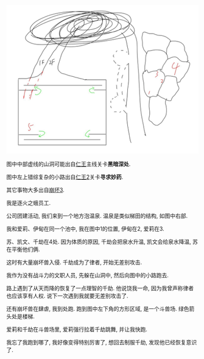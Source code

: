 ![](20220817_elysian_1.jpg)

图中中部虚线的山洞可能出自[仁王](https://store.steampowered.com/app/485510/_/)主线关卡**黑暗深处**.

图中左上错综复杂的小路出自[仁王2](https://store.steampowered.com/app/1325200/Nioh_2__The_Complete_Edition/)关卡**寻求妙药**.

其它事物大多出自[崩坏3](https://www.bh3.com/).

我是逐火之蛾员工.

公司团建活动, 我们来到一个地方泡温泉. 温泉是类似梯田的结构, 如图中右部.

我和爱莉、伊甸在同一个池中, 我在图中1的位置, 伊甸在2, 爱莉在3.

苏、凯文、千劫在4处. 因为体质的原因, 千劫会把泉水升温, 凯文会给泉水降温, 苏在平衡他们俩.

这时有大量崩坏兽入侵. 千劫成为了律者, 开始无差别攻击.

我作为没有战斗力的文职人员, 先躲在山洞中, 然后向图中的小路跑去.

路上遇到了从天而降的恢复了一点理智的千劫. 他说饶我一命, 因为我曾声称律者也应该享有人权. 说下一次遇到我就要无差别攻击了.

还有崩坏兽在肆虐, 我到处跑. 跑到图中左下角的方形区域, 是一个斗兽场. 绿色箭头处是楼梯.

爱莉和千劫在斗兽场里, 爱莉强行拉着千劫跳舞, 并让我快跑.

我忘了我跑到哪了, 我好像变得特别厉害了, 想回去制服千劫, 发现他已经恢复意识了.
